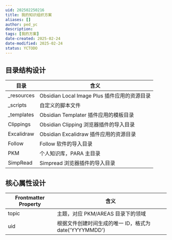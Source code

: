 ```yaml
---
uid: 202502250216
title: 我的知识组织方案
aliases: []
author: ped_yc
description: 
tags: [我的方案]
date-created: 2025-02-24
date-modified: 2025-02-24
status: YCTODO
---
```


## 目录结构设计

| 目录         | 含义                                 |
| ---------- | ---------------------------------- |
| _resources | Obsidian Local Image Plus 插件应用的资源目录 |
| _scripts   | 自定义的脚本文件                           |
| _templates | Obsidian Templater 插件应用的模板目录        |
| Clippings  | Obsidian Clipping 浏览器插件的导入目录        |
| Excalidraw | Obsidian Excalidraw 插件应用的资源目录       |
| Follow     | Follow 软件的导入目录                      |
| PKM        | 个人知识库，PARA 主目录                      |
| SimpRead   | Simpread 浏览器插件的导入目录                 |

## 核心属性设计

| Frontmatter Property | 含义                                  |
| -------------------- | ----------------------------------- |
| topic                | 主题，对应 PKM/AREAS 目录下的领域                |
| uid                  | 根据文件创建时间生成的唯一 ID，格式为 date('YYYYMMDD') |
